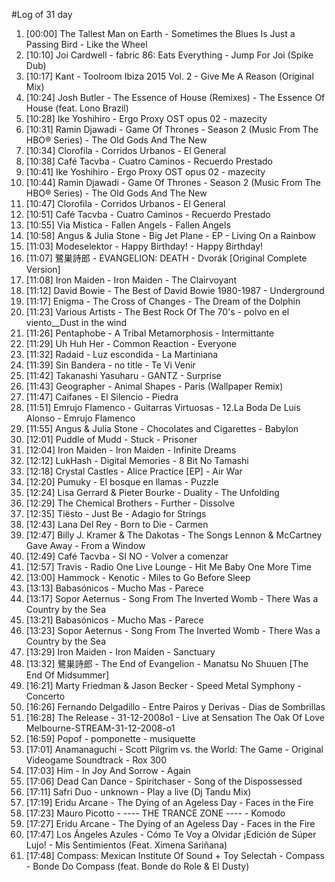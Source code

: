 #Log of 31 day

1. [00:00] The Tallest Man on Earth - Sometimes the Blues Is Just a Passing Bird - Like the Wheel
1. [10:10] Joi Cardwell - fabric 86: Eats Everything - Jump For Joi (Spike Dub)
1. [10:17] Kant - Toolroom Ibiza 2015 Vol. 2 - Give Me A Reason (Original Mix)
1. [10:24] Josh Butler - The Essence of House (Remixes) - The Essence Of House (feat. Lono Brazil)
1. [10:28] Ike Yoshihiro - Ergo Proxy OST opus 02 - mazecity
1. [10:31] Ramin Djawadi - Game Of Thrones - Season 2 (Music From The HBO® Series) - The Old Gods And The New
1. [10:34] Clorofila - Corridos Urbanos - El General
1. [10:38] Café Tacvba - Cuatro Caminos - Recuerdo Prestado
1. [10:41] Ike Yoshihiro - Ergo Proxy OST opus 02 - mazecity
1. [10:44] Ramin Djawadi - Game Of Thrones - Season 2 (Music From The HBO® Series) - The Old Gods And The New
1. [10:47] Clorofila - Corridos Urbanos - El General
1. [10:51] Café Tacvba - Cuatro Caminos - Recuerdo Prestado
1. [10:55] Via Mistica - Fallen Angels - Fallen Angels
1. [10:58] Angus & Julia Stone - Big Jet Plane - EP - Living On a Rainbow
1. [11:03] Modeselektor - Happy Birthday! - Happy Birthday!
1. [11:07] 鷺巣詩郎 - EVANGELION: DEATH - Dvorák [Original Complete Version]
1. [11:08] Iron Maiden - Iron Maiden - The Clairvoyant
1. [11:12] David Bowie - The Best of David Bowie 1980-1987 - Underground
1. [11:17] Enigma - The Cross of Changes - The Dream of the Dolphin
1. [11:23] Various Artists - The Best Rock Of The 70's - polvo en el viento__Dust in the wind
1. [11:26] Pentaphobe - A Tribal Metamorphosis - Intermittante
1. [11:29] Uh Huh Her - Common Reaction - Everyone
1. [11:32] Radaid - Luz escondida - La Martiniana
1. [11:39] Sin Bandera - no title - Te Vi Venir
1. [11:42] Takanashi Yasuharu - GANTZ - Surprise
1. [11:43] Geographer - Animal Shapes - Paris (Wallpaper Remix)
1. [11:47] Caifanes - El Silencio - Piedra
1. [11:51] Emrujo Flamenco - Guitarras Virtuosas - 12.La Boda De Luis Alonso - Emrujo Flamenco
1. [11:55] Angus & Julia Stone - Chocolates and Cigarettes - Babylon
1. [12:01] Puddle of Mudd - Stuck - Prisoner
1. [12:04] Iron Maiden - Iron Maiden - Infinite Dreams
1. [12:12] LukHash - Digital Memories - 8 Bit No Tamashi
1. [12:18] Crystal Castles - Alice Practice [EP] - Air War
1. [12:20] Pumuky - El bosque en llamas - Puzzle
1. [12:24] Lisa Gerrard & Pieter Bourke - Duality - The Unfolding
1. [12:29] The Chemical Brothers - Further - Dissolve
1. [12:35] Tiësto - Just Be - Adagio for Strings
1. [12:43] Lana Del Rey - Born to Die - Carmen
1. [12:47] Billy J. Kramer & The Dakotas - The Songs Lennon & McCartney Gave Away - From a Window
1. [12:49] Café Tacvba - SI NO - Volver a comenzar
1. [12:57] Travis - Radio One Live Lounge - Hit Me Baby One More Time
1. [13:00] Hammock - Kenotic - Miles to Go Before Sleep
1. [13:13] Babasónicos - Mucho Mas - Parece
1. [13:17] Sopor Aeternus - Song From The Inverted Womb - There Was a Country by the Sea
1. [13:21] Babasónicos - Mucho Mas - Parece
1. [13:23] Sopor Aeternus - Song From The Inverted Womb - There Was a Country by the Sea
1. [13:29] Iron Maiden - Iron Maiden - Sanctuary
1. [13:32] 鷺巣詩郎 - The End of Evangelion - Manatsu No Shuuen [The End Of Midsummer]
1. [16:21] Marty Friedman & Jason Becker - Speed Metal Symphony - Concerto
1. [16:26] Fernando Delgadillo - Entre Pairos y Derivas - Dias de Sombrillas
1. [16:28] The Release - 31-12-2008o1 - Live at Sensation The Oak Of Love Melbourne-STREAM-31-12-2008-o1
1. [16:59] Popof - pomponette - musiquette
1. [17:01] Anamanaguchi - Scott Pilgrim vs. the World: The Game - Original Videogame Soundtrack - Rox 300
1. [17:03] Him - In Joy And Sorrow - Again
1. [17:06] Dead Can Dance - Spiritchaser - Song of the Dispossessed
1. [17:11] Safri Duo - unknown - Play a live (Dj Tandu Mix)
1. [17:19] Eridu Arcane - The Dying of an Ageless Day - Faces in the Fire
1. [17:23] Mauro Picotto - ---- THE TRANCE ZONE ---- - Komodo
1. [17:27] Eridu Arcane - The Dying of an Ageless Day - Faces in the Fire
1. [17:47] Los Ángeles Azules - Cómo Te Voy a Olvidar ¡Edición de Súper Lujo! - Mis Sentimientos (Feat. Ximena Sariñana)
1. [17:48] Compass: Mexican Institute Of Sound + Toy Selectah - Compass - Bonde Do Compass (feat. Bonde do Role & El Dusty)
